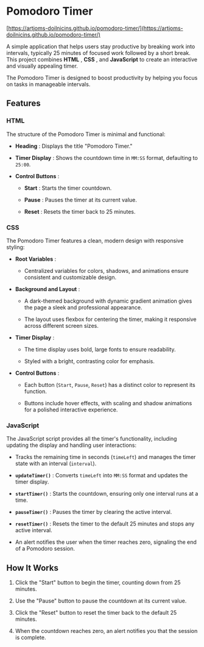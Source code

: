 # Pomodoro Timer 

[https://artjoms-doilnicins.github.io/pomodoro-timer/](https://artjoms-doilnicins.github.io/pomodoro-timer/)

A simple application that helps users stay productive by breaking work into intervals, typically 25 minutes of focused work followed by a short break. This project combines **HTML** , **CSS** , and **JavaScript**  to create an interactive and visually appealing timer.

The Pomodoro Timer is designed to boost productivity by helping you focus on tasks in manageable intervals.

## Features 

### HTML 

The structure of the Pomodoro Timer is minimal and functional:
 
- **Heading** : Displays the title "Pomodoro Timer."
 
- **Timer Display** : Shows the countdown time in `MM:SS` format, defaulting to `25:00`.
 
- **Control Buttons** : 
  - **Start** : Starts the timer countdown.
 
  - **Pause** : Pauses the timer at its current value.
 
  - **Reset** : Resets the timer back to 25 minutes.

### CSS 

The Pomodoro Timer features a clean, modern design with responsive styling:
 
- **Root Variables** :
  - Centralized variables for colors, shadows, and animations ensure consistent and customizable design.
 
- **Background and Layout** :
  - A dark-themed background with dynamic gradient animation gives the page a sleek and professional appearance.

  - The layout uses flexbox for centering the timer, making it responsive across different screen sizes.
 
- **Timer Display** :
  - The time display uses bold, large fonts to ensure readability.

  - Styled with a bright, contrasting color for emphasis.
 
- **Control Buttons** : 
  - Each button (`Start`, `Pause`, `Reset`) has a distinct color to represent its function.

  - Buttons include hover effects, with scaling and shadow animations for a polished interactive experience.

### JavaScript 

The JavaScript script provides all the timer's functionality, including updating the display and handling user interactions:
 
- Tracks the remaining time in seconds (`timeLeft`) and manages the timer state with an interval (`interval`).
 
- **`updateTimer()`** : Converts `timeLeft` into `MM:SS` format and updates the timer display.
 
- **`startTimer()`** : Starts the countdown, ensuring only one interval runs at a time.
 
- **`pauseTimer()`** : Pauses the timer by clearing the active interval. 
  
- **`resetTimer()`** : Resets the timer to the default 25 minutes and stops any active interval.
 
- An alert notifies the user when the timer reaches zero, signaling the end of a Pomodoro session.

## How It Works 
 
1. Click the "Start" button to begin the timer, counting down from 25 minutes.
 
2. Use the "Pause" button to pause the countdown at its current value.
 
3. Click the "Reset" button to reset the timer back to the default 25 minutes.
 
4. When the countdown reaches zero, an alert notifies you that the session is complete.
